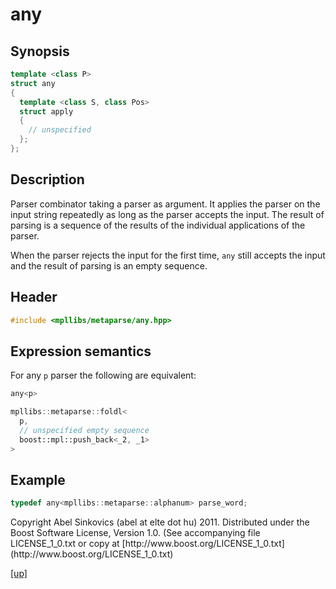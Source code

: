# any

## Synopsis

```cpp
template <class P>
struct any
{
  template <class S, class Pos>
  struct apply
  {
    // unspecified
  };
};
```

## Description

Parser combinator taking a parser as argument. It applies the parser on the
input string repeatedly as long as the parser accepts the input. The result of
parsing is a sequence of the results of the individual applications of the
parser.

When the parser rejects the input for the first time, `any` still accepts the
input and the result of parsing is an empty sequence.

## Header

```cpp
#include <mpllibs/metaparse/any.hpp>
```

## Expression semantics

For any `p` parser the following are equivalent:

```cpp
any<p>

mpllibs::metaparse::foldl<
  p,
  // unspecified empty sequence
  boost::mpl::push_back<_2, _1>
>
```

## Example

```cpp
typedef any<mpllibs::metaparse::alphanum> parse_word;
```

<p class="copyright">
Copyright Abel Sinkovics (abel at elte dot hu) 2011.
Distributed under the Boost Software License, Version 1.0.
(See accompanying file LICENSE_1_0.txt or copy at
[http://www.boost.org/LICENSE_1_0.txt](http://www.boost.org/LICENSE_1_0.txt)
</p>

[[up]](reference.html)


